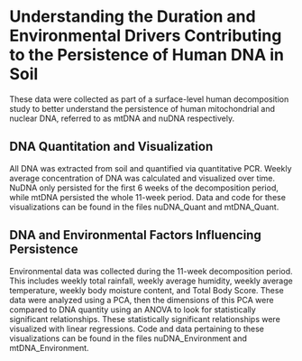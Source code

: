 # Understanding the Duration and Environmental Drivers Contributing to the Persistence of Human DNA in Soil
These data were collected as part of a surface-level human decomposition study to better understand the persistence of human mitochondrial and nuclear DNA, referred to as mtDNA and nuDNA respectively.
## DNA Quantitation and Visualization 
All DNA was extracted from soil and quantified via quantitative PCR. Weekly average concentration of DNA was calculated and visualized over time. NuDNA only persisted for the first 6 weeks of the decomposition period, while mtDNA persisted the whole 11-week period. Data and code for these visualizations can be found in the files nuDNA_Quant and mtDNA_Quant. 
## DNA and Environmental Factors Influencing Persistence
Environmental data was collected during the 11-week decomposition period. This includes weekly total rainfall, weekly average humidity, weekly average temperature, weekly body moisture content, and Total Body Score. These data were analyzed using a PCA, then the dimensions of this PCA were compared to DNA quantity using an ANOVA to look for statistically significant relationships. These statistically significant relationships were visualized with linear regressions. Code and data pertaining to these visualizations can be found in the files nuDNA_Environment and mtDNA_Environment. 
